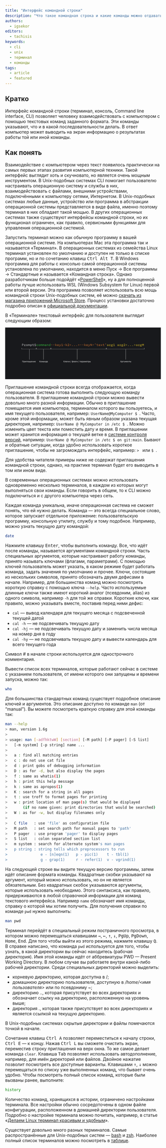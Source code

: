 ```yaml
---
title: "Интерфейс командной строки"
description: "Что такое командная строка и какие команды можно отдавать компьютеру"
authors:
  - igsekor
editors:
  - tachisis
keywords:
  - cli
  - unix
  - терминал
  - команды
tags:
  - article
  - featured
---
```


## Кратко

Интерфейс командной строки (терминал, консоль, Command line interface, CLI) позволяет человеку взаимодействовать с компьютером с помощью текстовых команд заданного формата. Эти команды указывают, что и в какой последовательности делать. В ответ компьютер может выводить на экран информацию о результатах работы той или иной команды.

## Как понять

Взаимодействие с компьютером через текст появилось практически на самых первых этапах развития компьютерной техники. Такой интерфейс выглядит хоть и скучновато, но является очень мощным инструментом. В Unix-подобных системах CLI помогает пользователю настраивать операционную систему и службы в них, взаимодействовать с файлами, внешними устройствами, подключёнными к компьютеру сетями, Интернетом. В Unix-подобных системах любые данные, устройство или программа в абстракции операционной системы представляется в виде файла, именно поэтому терминал в них обладает такой мощью. В других операционных системах также существуют интерфейсы командной строки, но их функционал ограничен, как правило, сервисными функциями для управления операционной системой.

Запустить терминал можно как обычную программу в вашей операционной системе. На компьютерах Mac эта программа так и называется «Терминал». В операционных системах из семейства Linux терминал установлен по умолчанию и доступен не только в списке программ, но и по сочетанию клавиш <kbd>Ctrl Alt T</kbd>. В Windows программа для работы с консолью самой операционной системы установлена по умолчанию, находится в меню Пуск → Все программы → Стандартные и называется «Командная строка». Однако разработчикам больше подойдёт «[PowerShell](https://docs.microsoft.com/ru/powershell/scripting/overview?view=powershell-7.1)», ну а для полноценной работы лучше использовать WSL (Windows Subsystem for Linux) первой или второй версии. Эта программа позволяет использовать всю мощь командной строки Unix-подобных систем, её можно [скачать из магазина приложений Microsoft Store](https://aka.ms/wslstore). Процесс установки достаточно подробно описан в [официальной документации](https://docs.microsoft.com/ru-ru/windows/wsl/install-win10).

В «Терминале» текстовый интерфейс для пользователя выглядит следующим образом:

![Структура интерфейса командной строки](images/cli-command.png)

Приглашение командной строки всегда отображается, когда операционная система готова выполнить следующую команду пользователя. В приглашение командной строки можно вывести довольно много разной информации. Обычно в приглашение помещается имя компьютера, терминалом которого вы пользуетесь, и имя текущего пользователя, например: `UserName@MyComputer $ `. Часто, кроме этой информации, может быть явным образом указана текущая директория, например: `UserName @ MyComputer in /etc $ `. Можно изменить цвет текста или поместить дату и время. В приглашении может хранится информация о текущей ветке в [системе контроля версий](/js/tools/version-control), например: `UserName @ MyComputer in /etc $ on git:main`. Бывают и обратные ситуации, когда удобно использовать короткое приглашение, чтобы не загромождать интерфейс, например: `> ` или `$ `.

Для удобства читателя примеры ниже не содержат приглашения командной строки, однако, на практике терминал будет его выводить в том или ином виде.

В современных операционных системах можно использовать одновременно несколько терминалов, в каждом из которых могут выполняться свои команды. Если говорить в общем, то к CLI можно подключиться и с другого компьютера через сеть.

Каждая команда уникальна, иначе операционная система не сможет понять, что ей нужно делать. Команда — это всегда специальное слово, которое запускает отдельное приложение: пользовательскую программу, консольную утилиту, службу и тому подобное. Например, можно узнать текущую дату командой:

```bash
date
```

Нажмите клавишу <kbd>Enter</kbd>, чтобы выполнить команду. Все, что идёт после команды, называется аргументами командной строки. Часть специальных аргументов, которые настраивают работу команды, принято называть ключами (флагами, параметрами). С помощью ключей пользователь может указать, в каком режиме будет работать команда, задать значения по умолчанию и прочее. Ключи, состоящие из нескольких символов, принято обозначать двумя дефисами в начале. Например, для большинства команд можно посмотреть короткую справку с помощью ключа `--help`.  Часто используемые длинные ключи также имеют короткий аналог (псевдоним, alias) из одного символа, например `-h` для той же справки. Короткие ключи, как правило, можно указывать вместе, поставив перед ними дефис:

- `cal` — вывод календаря для текущего месяца с подсвеченной текущей датой
- `cal -h` — не подсвечивать текущую дату
- `cal -hj` — не подсвечивать текущую дату и заменить числа месяца на номер дня в году
- `cal -hy` — не подсвечивать текущую дату и вывести календарь для всего текущего года

Символ _#_ в начале строки используется для однострочного комментария.

Вывести список всех терминалов, которые работают сейчас в системе с указанием пользователя, от имени которого они запущены и времени запуска, можно так:

```bash
who
```

Для большинства стандартных команд существует подробное описание ключей и аргументов. Это описание доступно по команде `man` (от “manual”). Вы можете посмотреть краткую справку для этой команды так:

```bash
man --help
> man, version 1.6g
>
> usage: man [-adfhktwW] [section] [-M path] [-P pager] [-S list]
>   [-m system] [-p string] name ...
>
>   a : find all matching entries
>   c : do not use cat file
>   d : print gobs of debugging information
>   D : as for -d, but also display the pages
>   f : same as whatis(1)
>   h : print this help message
>   k : same as apropos(1)
>   K : search for a string in all pages
>   t : use troff to format pages for printing
>   w : print location of man page(s) that would be displayed
>       (if no name given: print directories that would be searched)
>   W : as for -w, but display filenames only
>
>   C file   : use 'file' as configuration file
>   M path   : set search path for manual pages to 'path'
>   P pager  : use program 'pager' to display pages
>   S list   : colon separated section list
>   m system : search for alternate system's man pages
>   p string : string tells which preprocessors to run
>               e - [n]eqn(1)   p - pic(1)    t - tbl(1)
>               g - grap(1)     r - refer(1)  v - vgrind(1)
```

На следующей строке вы видите текущую версию программы, затем идёт описание формата команды. Квадратные скобки указывают на аргумент, который можно использовать, но он не является обязательным. Без квадратных скобок указываются аргументы, которые использовать необходимо. Этого синтаксиса, как правило, придерживаются в любой справочной информации для команд текстового интерфейса. Например `name` обозначает имя команды, справку о которой мы хотим получить. Для получения справки по команде `pwd` нужно выполнить:

```bash
man pwd
```

Терминал перейдёт в специальный режим постраничного просмотра, в котором можно перемещаться клавишами <kbd>→</kbd>, <kbd>←</kbd>, <kbd>↑</kbd>, <kbd>↓</kbd>, <kbd>PgUp</kbd>, <kbd>PgDown</kbd>, <kbd>Home</kbd>, <kbd>End</kbd>. Для того чтобы выйти из этого режима, нажмите клавишу <kbd>Q</kbd>. В справке написано, что команда `pwd` используется для того, чтобы узнать, в какой директории вы сейчас находитесь (рабочая директория). Имя этой команды идёт от аббревиатуры PWD — Present Working Directory. В любом случае вы работаете внутри какой-либо рабочей директории. Среди специальных директорий можно выделить:

- корневую директорию, которая доступна в /;
- домашнюю директорию пользователя, доступную в _/home/&lt;имя пользователя&gt;_ или по псевдониму _~_;
- директорию _.._, которая присутствует во всех директориях и обозначает ссылку на директорию, расположенную на уровень выше;
- директория _._, которая также присутствует во всех директориях и является ссылкой на текущую директорию.

В Unix-подобных системах скрытые директории и файлы помечаются точкой в начале.

Сочетание клавиш <kbd>Ctrl A</kbd> позволяет переместиться к началу строки, <kbd>Ctrl E</kbd> — к концу. Нажав <kbd>Ctrl L</kbd> вы сможете очистить экран, переместив строку приглашения на верх окна. То же самое делает команда `clear`. Клавиша <kbd>Tab</kbd> позволяет использовать автодополнение, например, для имён директорий или файлов. Двойное нажатие позволит посмотреть все доступные варианты. Клавишами <kbd>↑</kbd>, <kbd>↓</kbd> можно перемещаться по списку уже выполненных команд, что бывает очень удобно. Чтобы посмотреть полный список команд, которые были вызваны ранее, выполните:

```bash
history
```

Количество команд, хранящихся в истории, ограничено настройками терминала. Все настройки обычно сосредоточены в одном файле конфигурации, расположенном в домашней директории пользователя. Подробно о настройке терминала можно почитать, например, в статье «[Делаем Linux терминал красивым и удобным](https://habr.com/ru/post/516004/)».

Существует довольно много разных терминалов. Самые распространённые для Unix-подобных систем — [bash](https://ru.wikipedia.org/wiki/Bash) и [zsh](https://ru.wikipedia.org/wiki/Zsh). Наиболее полный список терминалов можно посмотреть в [таблице](https://ru.wikipedia.org/wiki/%D0%A1%D1%80%D0%B0%D0%B2%D0%BD%D0%B5%D0%BD%D0%B8%D0%B5_%D0%BA%D0%BE%D0%BC%D0%B0%D0%BD%D0%B4%D0%BD%D1%8B%D1%85_%D0%BE%D0%B1%D0%BE%D0%BB%D0%BE%D1%87%D0%B5%D0%BA).
